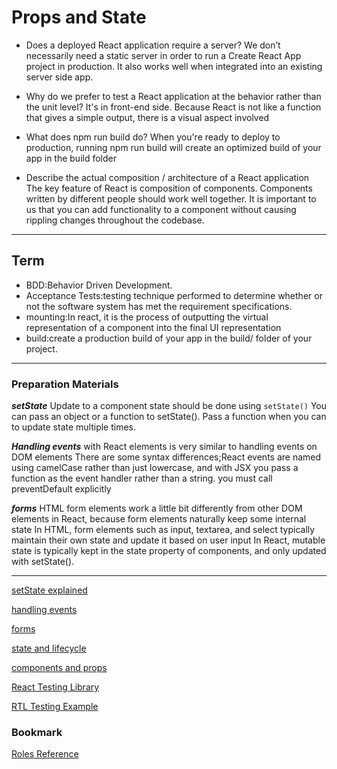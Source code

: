 # Props and State

* Does a deployed React application require a server?
We don’t necessarily need a static server in order to run a Create React App project in production. It also works well when integrated into an existing server side app.

* Why do we prefer to test a React application at the behavior rather than the unit level?
 It's in front-end side.
 Because React is not like a function that gives a simple output, there is a visual aspect involved

* What does npm run build do?
When you're ready to deploy to production, running npm run build will create an optimized build of your app in the build folder

* Describe the actual composition / architecture of a React application
The key feature of React is composition of components. Components written by different people should work well together. It is important to us that you can add functionality to a component without causing rippling changes throughout the codebase.

*** 

## Term
* BDD:Behavior Driven Development.
* Acceptance Tests:testing technique performed to determine whether or not the software system has met the requirement specifications.
* mounting:In react, it is the process of outputting the virtual representation of a component into the final UI representation
* build:create a production build of your app in the build/ folder of your project.

***

### Preparation Materials

***setState***
Update to a component state should be done using `setState()`
You can pass an object or a function to setState().
Pass a function when you can to update state multiple times.


***Handling events*** with React elements is very similar to handling events on DOM elements
There are some syntax differences;React events are named using camelCase rather than just lowercase, and with JSX you pass a function as the event handler rather than a string.
you must call preventDefault explicitly

***forms***
HTML form elements work a little bit differently from other DOM elements in React, because form elements naturally keep some internal state
In HTML, form elements such as input, textarea, and select typically maintain their own state and update it based on user input
In React, mutable state is typically kept in the state property of components, and only updated with setState().


***

[setState explained](https://css-tricks.com/understanding-react-setstate/)

[handling events](https://facebook.github.io/react/docs/handling-events.html)

[forms](https://facebook.github.io/react/docs/forms.html)

[state and lifecycle](https://facebook.github.io/react/docs/state-and-lifecycle.html)

[components and props](https://facebook.github.io/react/docs/components-and-props.html)

[React Testing Library](https://testing-library.com/docs/react-testing-library)

[RTL Testing Example](https://thomlom.dev/beginner-guide-testing-react-apps/)

### Bookmark

[Roles Reference](https://developer.mozilla.org/en-US/docs/Web/Accessibility/ARIA/ARIA_Techniques#Roles)